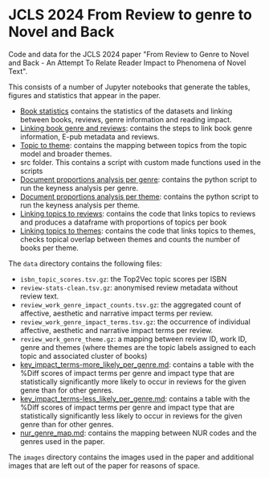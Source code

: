 # JCLS 2024 From Review to genre to Novel and Back

Code and data for the JCLS 2024 paper "From Review to Genre to Novel and Back - An Attempt To Relate Reader Impact to Phenomena of Novel Text".

This consists of a number of Jupyter notebooks that generate the tables, figures and statistics that appear in the paper. 

- [Book statistics](./notebooks/book-length-statistics.ipynb) contains the statistics of the datasets and linking between books, reviews, genre information and reading impact.
- [Linking book genre and reviews](./notebook/dataset-linking-statistics.ipynb): contains the steps to link book genre information, E-pub metadata and reviews.
- [Topic to theme](./notebooks/topic-to-theme.ipynb): contains the mapping between topics from the topic model and broader themes.
- src folder. This contains a script with custom made functions used in the scripts
- [Document proportions analysis per genre](./notebooks/doc_freq-analysis-doc_proportions-genre.ipynb): contains the python script to run the keyness analysis per genre. 
- [Document proportions analysis per theme](./notebooks/doc_freq-analysis-doc_proportions-theme.ipynb): contains the python script to run the keyness analysis per theme. 
- [Linking topics to reviews](./notebooks/topics-to-reviews.ipynb): contains the code that links topics to reviews and produces a dataframe with proportions of topics per book
- [Linking topics to themes](./notebooks/topic_labels.ipynb): contains the code that links topics to themes, checks topical overlap between themes and counts the number of books per theme.


The `data` directory contains the following files:
- `isbn_topic_scores.tsv.gz`: the Top2Vec topic scores per ISBN
- `review-stats-clean.tsv.gz`: anonymised review metadata without review text.
- `review_work_genre_impact_counts.tsv.gz`: the aggregated count of affective, aesthetic and narrative impact terms per review.
- `review_work_genre_impact_terms.tsv.gz`: the occurrence of individual affective, aesthetic and narrative impact terms per review.
- `review_work_genre_theme.gz`: a mapping between review ID, work ID, genre and themes (where themes are the topic labels assigned to each topic and associated cluster of books)
- [key_impact_terms-more_likely_per_genre.md](data/key_impact_terms-more_likely_per_genre.md): contains a table with the %Diff scores of impact terms per genre and impact type that are statistically significantly more likely to occur in reviews for the given genre than for other genres. 
- [key_impact_terms-less_likely_per_genre.md](data/key_impact_terms-less_likely_per_genre.md): contains a table with the %Diff scores of impact terms per genre and impact type that are statistically significantly less likely to occur in reviews for the given genre than for other genres. 
- [nur_genre_map.md](data/nur_genre_map.md): contains the mapping between NUR codes and the genres used in the paper.

The `images` directory contains the images used in the paper and additional images that are left out of the paper for reasons of space.

